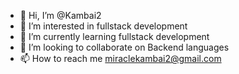 - 👋 Hi, I’m @Kambai2
- 👀 I’m interested in fullstack development 
- 🌱 I’m currently learning fullstack development 
- 💞️ I’m looking to collaborate on Backend languages
- 📫 How to reach me miraclekambai2@gmail.com
<!---
Kambai2/Kambai2 is a ✨ special ✨ repository because its `README.md` (this file) appears on your GitHub profile.
You can click the Preview link to take a look at your changes.
--->
